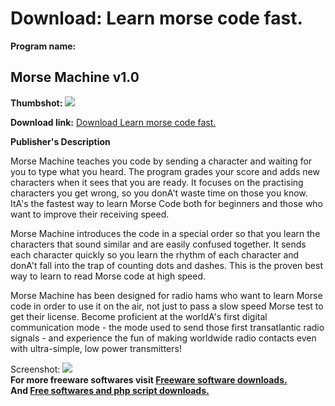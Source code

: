 # Download: Learn morse code fast.

**Program name:**

## Morse Machine v1.0

  
**Thumbshot:** ![](http://www.freewarefiles.com/screenshot/morsemachine_md.gif)   
  
**Download link:** [Download Learn morse code fast.](http://freesoftwares.boysofts.com/Morse-Machine-V_program_37553.html)  
  


**Publisher's Description**  
  


Morse Machine teaches you code by sending a character and waiting for you to type what you heard. The program grades your score and adds new characters when it sees that you are ready. It focuses on the practising characters you get wrong, so you donA't waste time on those you know. ItA's the fastest way to learn Morse Code both for beginners and those who want to improve their receiving speed. 

Morse Machine introduces the code in a special order so that you learn the characters that sound similar and are easily confused together. It sends each character quickly so you learn the rhythm of each character and donA't fall into the trap of counting dots and dashes. This is the proven best way to learn to read Morse code at high speed.

Morse Machine has been designed for radio hams who want to learn Morse code in order to use it on the air, not just to pass a slow speed Morse test to get their license. Become proficient at the worldA's first digital communication mode - the mode used to send those first transatlantic radio signals - and experience the fun of making worldwide radio contacts even with ultra-simple, low power transmitters! 

  
  
Screenshot: ![](http://www.freewarefiles.com/screenshot/morsemachine.gif)   
**For more freeware softwares visit [Freeware software downloads.](http://freesoftwares.boysofts.com/)**   
**And [Free softwares and php script downloads.](http://www.boysofts.com/)**
